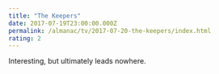 ```yaml
---
title: "The Keepers"
date: 2017-07-19T23:00:00.000Z
permalink: /almanac/tv/2017-07-20-the-keepers/index.html
rating: 2
---
```


Interesting, but ultimately leads nowhere.